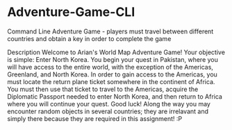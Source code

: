 # Adventure-Game-CLI
Command Line Adventure Game - players must travel between different countries and obtain a key in order to complete the game

Description
Welcome to Arian's World Map Adventure Game! Your objective is simple: Enter North Korea. You begin your quest in Pakistan, where you will have access to the entire world, with the exception of the Americas, Greenland, and North Korea. In order to gain access to the Americas, you must locate the return plane ticket somewhere in the continent of Africa. You must then use that ticket to travel to the Americas, acquire the Diplomatic Passport needed to enter North Korea, and then return to Africa where you will continue your quest. Good luck! Along the way you may encounter random objects in several countries; they are irrelavant and simply there because they are required in this assignment! :P
